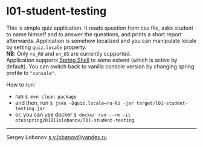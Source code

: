 # l01-student-testing

This is simple quiz application.
It reads question from csv file,
asks student to name himself and to answer the questions,
and prints a short report afterwards.
Application is somehow localized and you can manipulate locale by setting `quiz.locale` property.
<br>__NB__: Only `ru_RU` and `en_US` are currently supported.<br>
Application supports [Spring Shell](https://projects.spring.io/spring-shell/) to some extend (which is active by default).
You can switch back to vanilla console version by changing spring profile to `"console"`.

How to run:
* run `$ mvn clean package`
* and then, run `$ java -Dquiz.locale=ru-RU -jar target/l01-student-testing.jar`
* or, you can use docker `$ docker run --rm -it otusspring201811slobanov/l01-student-testing`

- - - -

Sergey Lobanov
[s.y.lobanov@yandex.ru](mailto:s.y.lobanov@yandex.ru?Subject=otus-springframework-2018-11-slobanov)
